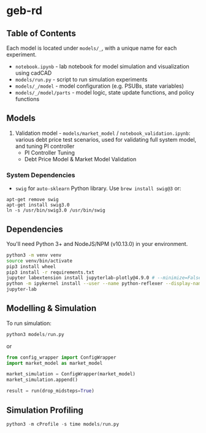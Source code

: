 # geb-rd

## Table of Contents

Each model is located under `models/_`, with a unique name for each experiment.

* `notebook.ipynb` - lab notebook for model simulation and visualization using cadCAD
* `models/run.py` - script to run simulation experiments
* `models/_/model` - model configuration (e.g. PSUBs, state variables)
* `models/_/model/parts` - model logic, state update functions, and policy functions

## Models

1. Validation model - `models/market_model` / `notebook_validation.ipynb`: various debt price test scenarios, used for validating full system model, and tuning PI controller
   * PI Controller Tuning
   * Debt Price Model & Market Model Validation

### System Dependencies

* `swig` for `auto-sklearn` Python library. Use `brew install swig@3` or:

```
apt-get remove swig
apt-get install swig3.0
ln -s /usr/bin/swig3.0 /usr/bin/swig
```

## Dependencies

You'll need Python 3+ and NodeJS/NPM (v10.13.0) in your environment.

```bash
python3 -m venv venv
source venv/bin/activate
pip3 install wheel
pip3 install -r requirements.txt
jupyter labextension install jupyterlab-plotly@4.9.0 # --minimize=False
python -m ipykernel install --user --name python-reflexer --display-name "Python (Reflexer)"
jupyter-lab
```

## Modelling & Simulation

To run simulation:
```python
python3 models/run.py
```
or
```python
from config_wrapper import ConfigWrapper
import market_model as market_model

market_simulation = ConfigWrapper(market_model)
market_simulation.append()

result = run(drop_midsteps=True)
```

## Simulation Profiling

```python
python3 -m cProfile -s time models/run.py
```

